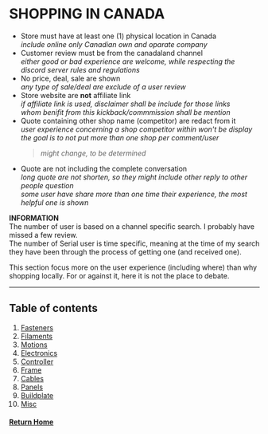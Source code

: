 # **SHOPPING IN CANADA**
 
- Store must have at least one (1) physical location in Canada  
  *include online only Canadian own and oparate company*
- Customer review must be from the canadaland channel  
  *either good or bad experience are welcome, while respecting the discord server rules and regulations*
- No price, deal, sale are shown  
  *any type of sale/deal are exclude of a user review*
- Store website are __not__ affiliate link  
  *if affiliate link is used, disclaimer shall be include for those links*  
  *whom benifit from this kickback/commmission shall be mention*
- Quote containing other shop name (competitor) are redact from it   
  *user experience concerning a shop competitor within won't be display*  
  *the goal is to not put more than one shop per comment/user*  
  > *might change, to be determined*
- Quote are not including the complete conversation  
  *long quote are not shorten, so they might include other reply to other people question*  
  *some user have share more than one time their experience, the most helpful one is shown*

**INFORMATION**  
The number of user is based on a channel specific search. I probably have missed a few review.  
The number of Serial user is time specific, meaning at the time of my search they have been through the process of getting one (and received one).  

This section focus more on the user experience (including where) than why shopping locally. For or against it, here it is not the place to debate.  

---
## **Table of contents**
1. [Fasteners](001FastenersCAD.md)  
2. [Filaments](002FilamentsCAD.md)  
3. [Motions](003MotionsCAD.md)  
4. [Electronics](004ElectronicsCAD.md)
5. [Controller](005ControllerCAD.md)  
6. [Frame](006FrameCAD.md)  
7. [Cables](007CablesCAD.md)  
8. [Panels](008PanelsCAD.md)  
9. [Buildplate](009BuildplateCAD.md)  
10. [Misc](010MiscCAD.md)

#### [Return Home](../README.md)
 